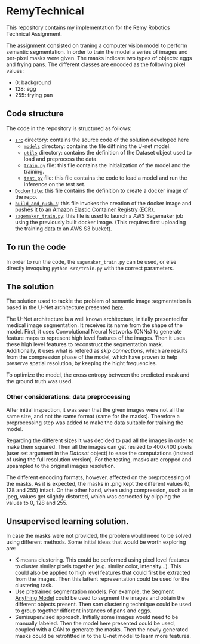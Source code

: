 # RemyTechnical
This repository contains my implementation for the Remy Robotics Technical Assignment.

The assignment consisted on traning a computer vision model to perform semantic segmentation.
In order to train the model a series of images and per-pixel masks were given. The masks indicate two types of objects: eggs and frying pans. The different classes are encoded as the following pixel values:
* 0: background
* 128: egg
* 255: frying pan 

## Code structure

The code in the repository is structured as follows:
* [```src```](/src) directory: contains the source code of the solution developed here
    * [```models```](/src/models/) directory: contains the file diffining the U-net model.
    * [```utils```](/src/utils/) directory: contains the definition of the Dataset object used to load and preprocess the data.
    * [```train.py```](/src/train.py) file: this file contains the initialization of the model and the training.
    * [```test.py```](/src/test.py) file: this file contains the code to load a model and run the inference on the test set.
* [```Dockerfile```](Dockerfile): this file contains the definition to create a docker image of the repo.
* [```build_and_push.s```](build_and_push.sh): this file invokes the creation of the docker image and pushes it to an [Amazon Elastic Container Registry (ECR)](https://aws.amazon.com/es/ecr/). 
* [```sagemaker_train.py```](sagemaker_train.py): this file is used to launch a AWS Sagemaker job using the previously built docker image. (This requires first uploading the training data to an AWS S3 bucket).

## To run the code

In order to run the code, the ```sagemaker_train.py``` can be used, or else directly invoquing ```python src/train.py``` with the correct parameters.

## The solution

The solution used to tackle the problem of semantic image segmentation is based in the U-Net architecture presented [here](https://arxiv.org/abs/1505.04597).

The U-Net architecture is a well known architecture, initially presented for medical image segmentation. It receives its name from the shape of the model. First, it uses Convolutional Neural Networks (CNNs) to generate feature maps to represent high level features of the images. Then it uses these high level features to reconstruct the segmentation mask. Additionally, it uses what is refered as _skip connections_, which are results from the compression phase of the model, which have proven to help preserve spatial resolution, by keeping the hight frequencies.

To optimize the model, the cross entropy between the predicted mask and the ground truth was used.

### Other considerations: data preprocessing

After initial inspection, it was seen that the given images were not all the same size, and not the same format (same for the masks). Therefore a preprocessing step was added to make the data suitable for training the model.

Regarding the different sizes it was decided to pad all the images in order to make them squared. Then all the images can get resized to 400x400 pixels (user set argument in the _Dataset_ object) to ease the computations (instead of using the full resolution version). For the testing, masks are cropped and upsampled to the original images resolution.

The different encoding formats, however, affected on the preprocessing of the masks. As it is expected, the masks in .png kept the different values (0, 128 and 255) intact. On the other hand, when using compression, such as in jpeg, values get slightly distorted, which was corrected by clipping the values to 0, 128 and 255.


## Unsupervised learning solution.

In case the masks were not provided, the problem would need to be solved using different methods. Some initial ideas that would be worth exploring are:
* K-means clustering. This could be performed using pixel level features to cluster similar pixels together (e.g. similar color, intensity...). This could also be applied to high level features that could first be extracted from the images. Then this lattent representation could be used for the clustering task.
* Use pretrained segmentation models. For example, the [Segment Anything Model](https://arxiv.org/abs/2304.02643) could be used to segment the images and obtain the different objects present. Then som clustering technique could be used to group together different instances of pans and eggs. 
* Semisupervised approach. Initially some images would need to be manually labeled. Then the model here presented could be used, coupled with a GAN to generate the masks. Then the newly generated masks could be retrofitted in to the U-net model to learn more features. 
